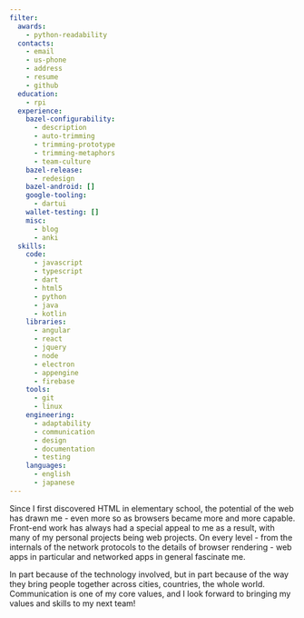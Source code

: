 ```yaml
---
filter:
  awards:
    - python-readability
  contacts:
    - email
    - us-phone
    - address
    - resume
    - github
  education:
    - rpi
  experience:
    bazel-configurability:
      - description
      - auto-trimming
      - trimming-prototype
      - trimming-metaphors
      - team-culture
    bazel-release:
      - redesign
    bazel-android: []
    google-tooling:
      - dartui
    wallet-testing: []
    misc:
      - blog
      - anki
  skills:
    code:
      - javascript
      - typescript
      - dart
      - html5
      - python
      - java
      - kotlin
    libraries:
      - angular
      - react
      - jquery
      - node
      - electron
      - appengine
      - firebase
    tools:
      - git
      - linux
    engineering:
      - adaptability
      - communication
      - design
      - documentation
      - testing
    languages:
      - english
      - japanese
---
```


Since I first discovered HTML in elementary school, the potential of the web has drawn me - even more so as browsers became more and more capable. Front-end work has always had a special appeal to me as a result, with many of my personal projects being web projects. On every level - from the internals of the network protocols to the details of browser rendering - web apps in particular and networked apps in general fascinate me.

In part because of the technology involved, but in part because of the way they bring people together across cities, countries, the whole world. Communication is one of my core values, and I look forward to bringing my values and skills to my next team!
